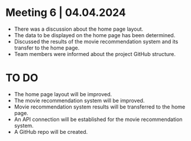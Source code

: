 # Meeting 6 | 04.04.2024
* There was a discussion about the home page layout.
* The data to be displayed on the home page has been determined.
* Discussed the results of the movie recommendation system and its transfer to the home page.
* Team members were informed about the project GitHub structure.

# TO DO
* The home page layout will be improved.
* The movie recommendation system will be improved.
* Movie recommendation system results will be transferred to the home page.
* An API connection will be established for the movie recommendation system.
* A GitHub repo will be created.
